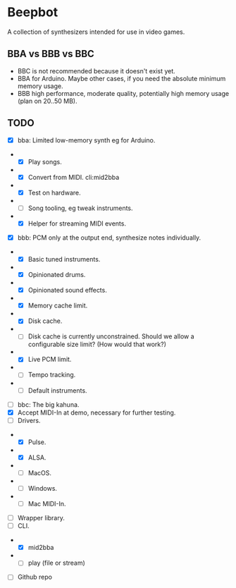 # Beepbot

A collection of synthesizers intended for use in video games.

## BBA vs BBB vs BBC

- BBC is not recommended because it doesn't exist yet.
- BBA for Arduino. Maybe other cases, if you need the absolute minimum memory usage.
- BBB high performance, moderate quality, potentially high memory usage (plan on 20..50 MB).

## TODO

-[x] bba: Limited low-memory synth eg for Arduino.
- -[x] Play songs.
- -[x] Convert from MIDI. cli:mid2bba
- -[x] Test on hardware.
- -[ ] Song tooling, eg tweak instruments.
- -[x] Helper for streaming MIDI events.
-[x] bbb: PCM only at the output end, synthesize notes individually.
- -[x] Basic tuned instruments.
- -[x] Opinionated drums.
- -[x] Opinionated sound effects.
- -[x] Memory cache limit.
- -[x] Disk cache.
- -[ ] Disk cache is currently unconstrained. Should we allow a configurable size limit? (How would that work?)
- -[x] Live PCM limit.
- -[ ] Tempo tracking.
- -[ ] Default instruments.
-[ ] bbc: The big kahuna.
-[x] Accept MIDI-In at demo, necessary for further testing.
-[ ] Drivers.
- -[x] Pulse.
- -[x] ALSA.
- -[ ] MacOS.
- -[ ] Windows.
- -[ ] Mac MIDI-In.
-[ ] Wrapper library.
-[ ] CLI.
- -[x] mid2bba
- -[ ] play (file or stream)
-[ ] Github repo
